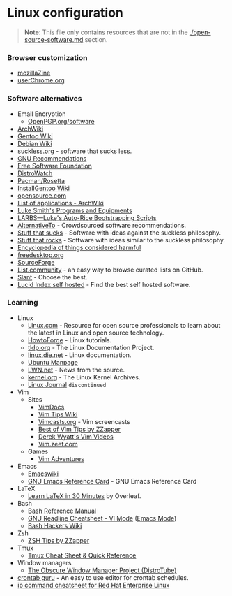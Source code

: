 # Linux configuration

> **Note**: This file only contains resources that are not in the [./open-source-software.md](./open-source-software/index.md) section.

### Browser customization

- [mozillaZine](http://kb.mozillazine.org/Knowledge_Base)
- [userChrome.org](https://www.userchrome.org/)

### Software alternatives

- Email Encryption
  - [OpenPGP.org/software](https://www.openpgp.org/software/)
- [ArchWiki](https://wiki.archlinux.org/index.php/List_of_applications)
- [Gentoo Wiki](https://wiki.gentoo.org/wiki/Main_Page)
- [Debian Wiki](https://wiki.debian.org/)
- [suckless.org](https://suckless.org/) - software that sucks less.
- [GNU Recommendations](https://www.gnu.org/software/free-software-for-education.html)
- [Free Software Foundation](https://www.fsf.org/)
- [DistroWatch](https://distrowatch.com)
- [Pacman/Rosetta](https://wiki.archlinux.org/index.php/Pacman/Rosetta)
- [InstallGentoo Wiki](https://wiki.installgentoo.com/wiki/Main_Page)
- [opensource.com](https://opensource.com/alternatives)
- [List of applications - ArchWiki](https://wiki.archlinux.org/index.php/List_of_applications)
- [Luke Smith's Programs and Equipments](https://lukesmith.xyz/programs.html)
- [LARBS—Luke's Auto-Rice Bootstrapping Scripts](https://larbs.xyz/)
- [AlternativeTo](https://alternativeto.net/) - Crowdsourced software recommendations.
- [Stuff that sucks](https://suckless.org/sucks/) - Software with ideas against the suckless philosophy.
- [Stuff that rocks](https://suckless.org/rocks/) - Software with ideas similar to the suckless philosophy.
- [Encyclopedia of things considered harmful](http://harmful.cat-v.org/)
- [freedesktop.org](https://www.freedesktop.org/wiki/)
- [SourceForge](https://sourceforge.net/)
- [List.community](https://list.community/) - an easy way to browse curated lists on GitHub.
- [Slant](https://www.slant.co/) - Choose the best.
- [Lucid Index self hosted](https://selfhostedsource.tech) - Find the best self hosted software.

### Learning

- Linux
  - [Linux.com](https://www.linux.com/) - Resource for open source professionals to learn about the latest in Linux and open source technology.
  - [HowtoForge](https://www.howtoforge.com/) - Linux tutorials.
  - [tldp.org](https://www.tldp.org/) - The Linux Documentation Project.
  - [linux.die.net](https://linux.die.net/) - Linux documentation.
  - [Ubuntu Manpage](https://manpages.ubuntu.com/)
  - [LWN.net](https://lwn.net/) - News from the source.
  - [kernel.org](https://www.kernel.org/) - The Linux Kernel Archives.
  - [Linux Journal](https://www.linuxjournal.com/) `discontinued`
- Vim
  - Sites
    - [VimDocs](http://vimdoc.sourceforge.net/)
    - [Vim Tips Wiki](https://vim.fandom.com/wiki/Vim_Tips_Wiki)
    - [Vimcasts.org](http://vimcasts.org/categories/) - Vim screencasts
    - [Best of Vim Tips by ZZapper](http://zzapper.co.uk/vimtips.html)
    - [Derek Wyatt's Vim Videos](http://derekwyatt.org/vim/tutorials/)
    - [Vim.zeef.com](https://vim.zeef.com/patrick.schanen)
  - Games
    - [Vim Adventures](https://vim-adventures.com/)
- Emacs
  - [Emacswiki](https://www.emacswiki.org/emacs/SiteMap)
  - [GNU Emacs Reference Card](https://www.gnu.org/software/emacs/refcards/pdf/refcard.pdf) - GNU Emacs Reference Card
- LaTeX
  - [Learn LaTeX in 30 Minutes](https://www.overleaf.com/learn/latex/Learn_LaTeX_in_30_minutes) by Overleaf.
- Bash
  - [Bash Reference Manual](https://tiswww.case.edu/php/chet/bash/bashref.html)
  - [GNU Readline Cheatsheet - VI Mode](http://readline.kablamo.org/vi.html) ([Emacs Mode](http://readline.kablamo.org/emacs.html))
  - [Bash Hackers Wiki](https://wiki.bash-hackers.org/)
- Zsh
  - [ZSH Tips by ZZapper](http://www.zzapper.co.uk/zshtips.html)
- Tmux
  - [Tmux Cheat Sheet & Quick Reference](http://tmuxcheatsheet.com/)
- Window managers
  - [The Obscure Window Manager Project (DistroTube)](https://www.youtube.com/playlist?list=PL5--8gKSku17lbSBHPduj4qG97qxJe0UM)
- [crontab guru](https://crontab.guru/) - An easy to use editor for crontab schedules.
- [ip command cheatsheet for Red Hat Enterprise Linux](https://access.redhat.com/sites/default/files/attachments/rh_ip_command_cheatsheet_1214_jcs_print.pdf)
